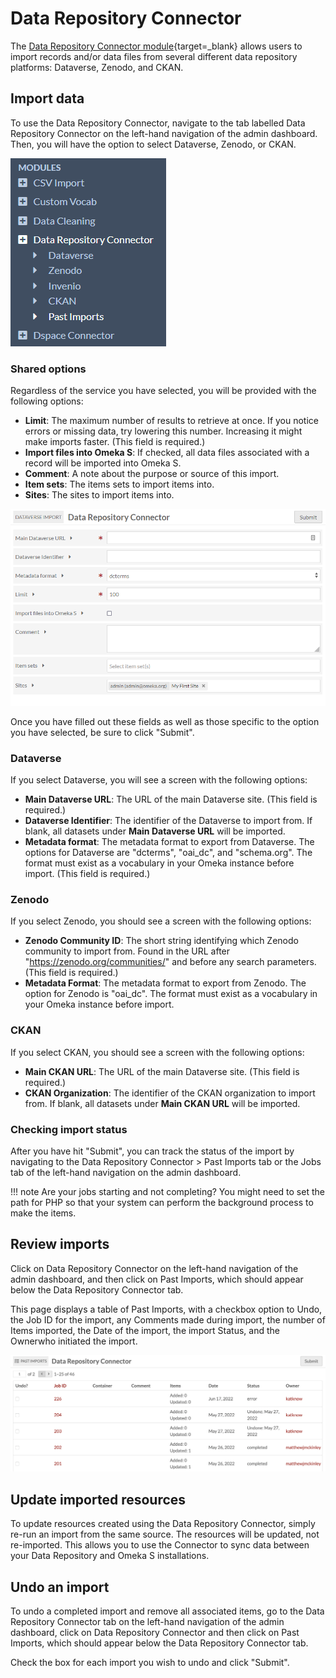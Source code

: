 # Data Repository Connector

The [Data Repository Connector module](https://omeka.org/s/modules/DataRepositoryConnector/){target=_blank} allows users to import records and/or data files from several different data repository platforms: Dataverse, Zenodo, and CKAN.



## Import data

To use the Data Repository Connector, navigate to the tab labelled Data Repository Connector on the left-hand navigation of the admin dashboard. Then, you will have the option to select Dataverse, Zenodo, or CKAN.

![Navigation showing Data Repository Connector options](../modules/modulesfiles/datarepoconnect_tabs.png)

### Shared options

Regardless of the service you have selected, you will be provided with the following options:

+ **Limit**: The maximum number of results to retrieve at once. If you notice errors or missing data, try lowering this number. Increasing it might make imports faster. (This field is required.)
+ **Import files into Omeka S**: If checked, all data files associated with a record will be imported into Omeka S.
+ **Comment**: A note about the purpose or source of this import.
+ **Item sets**: The items sets to import items into.
+ **Sites**: The sites to import items into.

![The fields for configuring options](../modules/modulesfiles/datarepoconnect_options.png)

Once you have filled out these fields as well as those specific to the option you have selected, be sure to click "Submit".

### Dataverse

If you select Dataverse, you will see a screen with the following options:

+ **Main Dataverse URL**: The URL of the main Dataverse site. (This field is required.)
+ **Dataverse Identifier**: The identifier of the Dataverse to import from. If blank, all datasets under **Main Dataverse URL** will be imported.
+ **Metadata format**: The metadata format to export from Dataverse. The options for Dataverse are "dcterms", "oai_dc", and "schema.org". The format must exist as a vocabulary in your Omeka instance before import. (This field is required.)

### Zenodo

If you select Zenodo, you should see a screen with the following options:

+ **Zenodo Community ID**: The short string identifying which Zenodo community to import from. Found in the URL after "https://zenodo.org/communities/" and before any search parameters. (This field is required.)
+ **Metadata Format**: The metadata format to export from Zenodo. The option for Zenodo is "oai_dc". The format must exist as a vocabulary in your Omeka instance before import.

### CKAN

If you select CKAN, you should see a screen with the following options:

+ **Main CKAN URL**: The URL of the main Dataverse site. (This field is required.)
+ **CKAN Organization**: The identifier of the CKAN organization to import from. If blank, all datasets under **Main CKAN URL** will be imported.

### Checking import status

After you have hit "Submit", you can track the status of the import by navigating to the Data Repository Connector > Past Imports tab or the Jobs tab of the left-hand navigation on the admin dashboard.

!!! note
	Are your jobs starting and not completing? You might need to set the path for PHP so that your system can perform the background process to make the items.

## Review imports

Click on Data Repository Connector on the left-hand navigation of the admin dashboard, and then click on Past Imports, which should appear below the Data Repository Connector tab.

This page displays a table of Past Imports, with a checkbox option to Undo, the Job ID for the import, any Comments made during import, the number of Items imported, the Date of the import, the import Status, and the Ownerwho initiated the import.

![The screen showing past imports from the Data Repository connector](../modules/modulesfiles/datarepoconnect_pastimports.png)

## Update imported resources

To update resources created using the Data Repository Connector, simply re-run an import from the same source. The resources will be updated, not re-imported. This allows you to use the Connector to sync data between your Data Repository and Omeka S installations.

## Undo an import

To undo a completed import and remove all associated items, go to the Data Repository Connector tab on the left-hand navigation of the admin dashboard, click on Data Repository Connector and then click on Past Imports, which should appear below the Data Repository Connector tab.

Check the box for each import you wish to undo and click "Submit".
